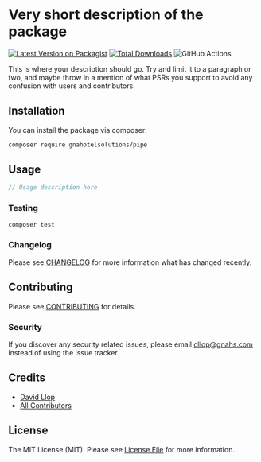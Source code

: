 # Very short description of the package

[![Latest Version on Packagist](https://img.shields.io/packagist/v/gnahotelsolutions/pipe.svg?style=flat-square)](https://packagist.org/packages/gnahotelsolutions/pipe)
[![Total Downloads](https://img.shields.io/packagist/dt/gnahotelsolutions/pipe.svg?style=flat-square)](https://packagist.org/packages/gnahotelsolutions/pipe)
![GitHub Actions](https://github.com/gnahotelsolutions/pipe/actions/workflows/main.yml/badge.svg)

This is where your description should go. Try and limit it to a paragraph or two, and maybe throw in a mention of what PSRs you support to avoid any confusion with users and contributors.

## Installation

You can install the package via composer:

```bash
composer require gnahotelsolutions/pipe
```

## Usage

```php
// Usage description here
```

### Testing

```bash
composer test
```

### Changelog

Please see [CHANGELOG](CHANGELOG.md) for more information what has changed recently.

## Contributing

Please see [CONTRIBUTING](CONTRIBUTING.md) for details.

### Security

If you discover any security related issues, please email dllop@gnahs.com instead of using the issue tracker.

## Credits

-   [David Llop](https://github.com/gnahotelsolutions)
-   [All Contributors](../../contributors)

## License

The MIT License (MIT). Please see [License File](LICENSE.md) for more information.
